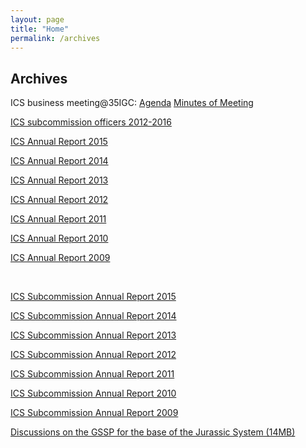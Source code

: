 ```yaml
---
layout: page
title: "Home"
permalink: /archives
---
```

## Archives

ICS business meeting@35IGC: [Agenda](/files/Agenda.pdf)  [Minutes of Meeting](/files/ICS-Business-IGC35.pdf)  

[ICS subcommission officers 2012-2016](/files/SubcommissionOfficers2012-2016.pdf)  

[ICS Annual Report 2015](/files/ICS_AnnReport2015.pdf)  

[ICS Annual Report 2014](/files/ICS_AnnReport2014.pdf)  

[ICS Annual Report 2013](/files/ICS_AnnReport2013.pdf)  

[ICS Annual Report 2012](/files/ICS_AnnReport2012.pdf)  

[ICS Annual Report 2011](/files/ICS_AnnReport2011.pdf)  

[ICS Annual Report 2010](/files/ICS_AnnReport2010.pdf)  

[ICS Annual Report 2009](/files/ICS_AnnReport2009.pdf)  
  
<p>&nbsp;</p>

[ICS Subcommission Annual Report 2015](/files/ICS_SubcommReport2015.pdf)  

[ICS Subcommission Annual Report 2014](/files/ICS_SubcommReport2014.pdf)  

[ICS Subcommission Annual Report 2013](/files/ICS_SubcommReport2013.pdf)  

[ICS Subcommission Annual Report 2012](/files/ICS_SubcommReport2012.pdf)  

[ICS Subcommission Annual Report 2011](/files/ICS_SubcommReport2011.pdf)  

[ICS Subcommission Annual Report 2010](/files/ICS_SubcommReport2010.pdf)  

[ICS Subcommission Annual Report 2009](/files/ICS_SubcommReport2009.pdf)  

[Discussions on the GSSP for the base of the Jurassic System (14MB)](http://stratigraphy.org/upload/J_discussion.zip)  